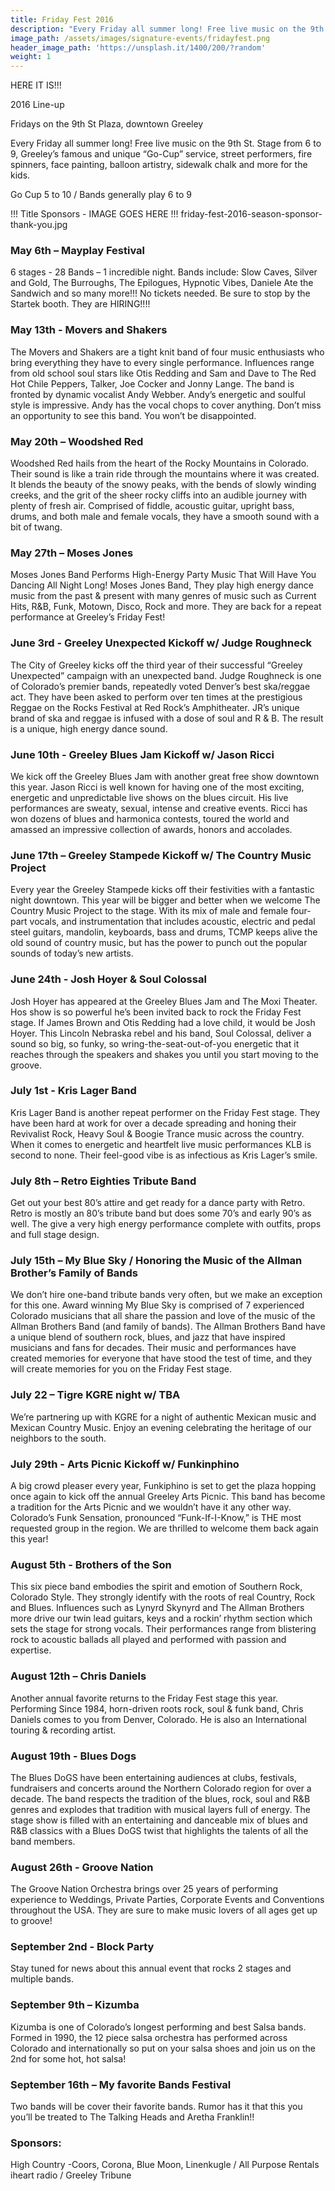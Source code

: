 ```yaml
---
title: Friday Fest 2016
description: "Every Friday all summer long! Free live music on the 9th St. Stage from 6 to 9, Greeley's famous and unique Go-Cup service, street performers, fire spinners, facepainting, balloon artistry, sidewalk chalk and more for the kids."
image_path: /assets/images/signature-events/fridayfest.png
header_image_path: 'https://unsplash.it/1400/200/?random'
weight: 1
---
```



HERE IT IS!!!

2016 Line-up

Fridays on the 9th St Plaza, downtown Greeley

Every Friday all summer long! Free live music on the 9th St. Stage from 6 to 9, Greeley’s famous and unique “Go-Cup” service, street performers, fire spinners, face painting, balloon artistry, sidewalk chalk and more for the kids.

Go Cup 5 to 10 / Bands generally play 6 to 9

!!! Title Sponsors - IMAGE GOES HERE !!! friday-fest-2016-season-sponsor-thank-you.jpg

### May 6th – Mayplay Festival

6 stages - 28 Bands – 1 incredible night. Bands include: Slow Caves, Silver and Gold, The Burroughs, The Epilogues, Hypnotic Vibes, Daniele Ate the Sandwich and so many more!!! No tickets needed. Be sure to stop by the Startek booth. They are HIRING!!!!

### May 13th - Movers and Shakers

The Movers and Shakers are a tight knit band of four music enthusiasts who bring everything they have to every single performance. Influences range from old school soul stars like Otis Redding and Sam and Dave to The Red Hot Chile Peppers, Talker, Joe Cocker and Jonny Lange. The band is fronted by dynamic vocalist Andy Webber. Andy’s energetic and soulful style is impressive. Andy has the vocal chops to cover anything. Don’t miss an opportunity to see this band. You won’t be disappointed.

### May 20th – Woodshed Red

Woodshed Red hails from the heart of the Rocky Mountains in Colorado. Their sound is like a train ride through the mountains where it was created. It blends the beauty of the snowy peaks, with the bends of slowly winding creeks, and the grit of the sheer rocky cliffs into an audible journey with plenty of fresh air. Comprised of fiddle, acoustic guitar, upright bass, drums, and both male and female vocals, they have a smooth sound with a bit of twang.

### May 27th – Moses Jones

Moses Jones Band Performs High-Energy Party Music That Will Have You Dancing All Night Long! Moses Jones Band, They play high energy dance music from the past & present with many genres of music such as Current Hits, R&B, Funk, Motown, Disco, Rock and more. They are back for a repeat performance at Greeley’s Friday Fest!

### June 3rd - Greeley Unexpected Kickoff w/ Judge Roughneck

The City of Greeley kicks off the third year of their successful “Greeley Unexpected” campaign with an unexpected band. Judge Roughneck is one of Colorado’s premier bands, repeatedly voted Denver’s best ska/reggae act. They have been asked to perform over ten times at the prestigious Reggae on the Rocks Festival at Red Rock’s Amphitheater. JR’s unique brand of ska and reggae is infused with a dose of soul and R & B. The result is a unique, high energy dance sound.

### June 10th - Greeley Blues Jam Kickoff w/ Jason Ricci

We kick off the Greeley Blues Jam with another great free show downtown this year. Jason Ricci is well known for having one of the most exciting, energetic and unpredictable live shows on the blues circuit. His live performances are sweaty, sexual, intense and creative events. Ricci has won dozens of blues and harmonica contests, toured the world and amassed an impressive collection of awards, honors and accolades.

### June 17th – Greeley Stampede Kickoff w/ The Country Music Project

Every year the Greeley Stampede kicks off their festivities with a fantastic night downtown. This year will be bigger and better when we welcome The Country Music Project to the stage. With its mix of male and female four-part vocals, and instrumentation that includes acoustic, electric and pedal steel guitars, mandolin, keyboards, bass and drums, TCMP keeps alive the old sound of country music, but has the power to punch out the popular sounds of today’s new artists.

### June 24th - Josh Hoyer & Soul Colossal

Josh Hoyer has appeared at the Greeley Blues Jam and The Moxi Theater. Hos show is so powerful he’s been invited back to rock the Friday Fest stage. If James Brown and Otis Redding had a love child, it would be Josh Hoyer. This Lincoln Nebraska rebel and his band, Soul Colossal, deliver a sound so big, so funky, so wring-the-seat-out-of-you energetic that it reaches through the speakers and shakes you until you start moving to the groove.

### July 1st - Kris Lager Band

Kris Lager Band is another repeat performer on the Friday Fest stage. They have been hard at work for over a decade spreading and honing their Revivalist Rock, Heavy Soul & Boogie Trance music across the country. When it comes to energetic and heartfelt live music performances KLB is second to none. Their feel-good vibe is as infectious as Kris Lager’s smile.

### July 8th – Retro Eighties Tribute Band

Get out your best 80’s attire and get ready for a dance party with Retro. Retro is mostly an 80’s tribute band but does some 70’s and early 90’s as well. The give a very high energy performance complete with outfits, props and full stage design.

### July 15th – My Blue Sky / Honoring the Music of the Allman Brother’s Family of Bands

We don’t hire one-band tribute bands very often, but we make an exception for this one. Award winning My Blue Sky is comprised of 7 experienced Colorado musicians that all share the passion and love of the music of the Allman Brothers Band (and family of bands). The Allman Brothers Band have a unique blend of southern rock, blues, and jazz that have inspired musicians and fans for decades. Their music and performances have created memories for everyone that have stood the test of time, and they will create memories for you on the Friday Fest stage.

### July 22 – Tigre KGRE night w/ TBA

We’re partnering up with KGRE for a night of authentic Mexican music and Mexican Country Music. Enjoy an evening celebrating the heritage of our neighbors to the south.

### July 29th - Arts Picnic Kickoff w/ Funkinphino

A big crowd pleaser every year, Funkiphino is set to get the plaza hopping once again to kick off the annual Greeley Arts Picnic. This band has become a tradition for the Arts Picnic and we wouldn’t have it any other way. Colorado’s Funk Sensation, pronounced “Funk-If-I-Know,” is THE most requested group in the region. We are thrilled to welcome them back again this year!

### August 5th - Brothers of the Son

This six piece band embodies the spirit and emotion of Southern Rock, Colorado Style. They strongly identify with the roots of real Country, Rock and Blues. Influences such as Lynyrd Skynyrd and The Allman Brothers more drive our twin lead guitars, keys and a rockin’ rhythm section which sets the stage for strong vocals. Their performances range from blistering rock to acoustic ballads all played and performed with passion and expertise.

### August 12th – Chris Daniels

Another annual favorite returns to the Friday Fest stage this year. Performing Since 1984, horn-driven roots rock, soul & funk band, Chris Daniels comes to you from Denver, Colorado. He is also an International touring & recording artist.

### August 19th - Blues Dogs

The Blues DoGS have been entertaining audiences at clubs, festivals, fundraisers and concerts around the Northern Colorado region for over a decade. The band respects the tradition of the blues, rock, soul and R&B genres and explodes that tradition with musical layers full of energy. The stage show is filled with an entertaining and danceable mix of blues and R&B classics with a Blues DoGS twist that highlights the talents of all the band members.

### August 26th - Groove Nation

The Groove Nation Orchestra brings over 25 years of performing experience to Weddings, Private Parties, Corporate Events and Conventions throughout the USA. They are sure to make music lovers of all ages get up to groove!

### September 2nd - Block Party

Stay tuned for news about this annual event that rocks 2 stages and multiple bands.

### September 9th – Kizumba

Kizumba is one of Colorado’s longest performing and best Salsa bands. Formed in 1990, the 12 piece salsa orchestra has performed across Colorado and internationally so put on your salsa shoes and join us on the 2nd for some hot, hot salsa!

### September 16th – My favorite Bands Festival

Two bands will be cover their favorite bands. Rumor has it that this you you’ll be treated to The Talking Heads and Aretha Franklin!!

### Sponsors:

High Country -Coors, Corona, Blue Moon, Linenkugle / All Purpose Rentals iheart radio / Greeley Tribune